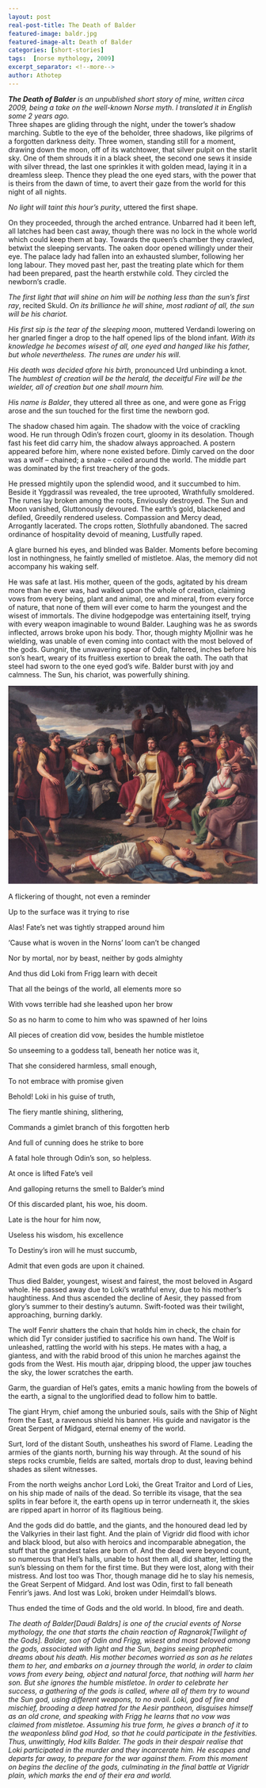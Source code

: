 ```yaml
---
layout: post
real-post-title: The Death of Balder
featured-image: baldr.jpg
featured-image-alt: Death of Balder
categories: [short-stories]
tags:  [norse mythology, 2009]
excerpt_separator: <!--more-->
author: Athotep
---
```


***The Death of Balder** is an unpublished short story of mine, written circa 2009, being a take on the well-known Norse myth. I translated it in English some 2 years ago.*  <!--more-->
<br>
Three shapes are gliding through the night, under the tower’s shadow marching. Subtle to the eye of the beholder, three shadows, like pilgrims of a forgotten darkness deity. Three women, standing still for a moment, drawing down the moon, off of its watchtower, that silver pulpit on the starlit sky. One of them shrouds it in a black sheet, the second one sews it inside with silver thread, the last one sprinkles it with golden mead, laying it in a dreamless sleep. Thence they plead the one eyed stars, with the power that is theirs from the dawn of time, to avert their gaze from the world for this night of all nights.

*No light will taint this hour’s purity*, uttered the first shape.

On they proceeded, through the arched entrance. Unbarred had it been left, all latches had been cast away, though there was no lock in the whole world which could keep them at bay. Towards the queen’s chamber they crawled, betwixt the sleeping servants. The oaken door opened willingly under their eye. The palace lady had fallen into an exhausted slumber, following her long labour. They moved past her, past the treating plate which for them had been prepared, past the hearth erstwhile cold. They circled the newborn’s cradle.

*The first light that will shine on him will be nothing less than the sun’s first ray*, recited Skuld. *On its brilliance he will shine, most radiant of all, the sun will be his chariot.*

*His first sip is the tear of the sleeping moon*, muttered Verdandi lowering on her gnarled finger a drop to the half opened lips of the blond infant. *With its knowledge he becomes wisest of all, one eyed and hanged like his father, but whole nevertheless. The runes are under his will.*

*His death was decided afore his birth*, pronounced Urd unbinding a knot. The *humblest of creation will be the herald, the deceitful Fire will be the wielder, all of creation but one shall mourn him.*

*His name is Balder*, they uttered all three as one, and were gone as Frigg arose and the sun touched for the first time the newborn god.

The shadow chased him again. The shadow with the voice of crackling wood. He run through Odin’s frozen court, gloomy in its desolation. Though fast his feet did carry him, the shadow always approached. A postern appeared before him, where none existed before. Dimly carved on the door was a wolf – chained; a snake – coiled around the world. The middle part was dominated by the first treachery of the gods.

He pressed mightily upon the splendid wood, and it succumbed to him. Beside it Yggdrassil was revealed, the tree uprooted, Wrathfully smoldered. The runes lay broken among the roots, Enviously destroyed. The Sun and Moon vanished, Gluttonously devoured. The earth’s gold, blackened and defiled, Greedily rendered useless. Compassion and Mercy dead, Arrogantly lacerated. The crops rotten, Slothfully abandoned. The sacred ordinance of hospitality devoid of meaning, Lustfully raped.

A glare burned his eyes, and blinded was Balder. Moments before becoming lost in nothingness, he faintly smelled of mistletoe. Alas, the memory did not accompany his waking self.

He was safe at last. His mother, queen of the gods, agitated by his dream more than he ever was, had walked upon the whole of creation, claiming vows from every being, plant and animal, ore and mineral, from every force of nature, that none of them will ever come to harm the youngest and the wisest of immortals. The divine hodgepodge was entertaining itself, trying with every weapon imaginable to wound Balder. Laughing was he as swords inflected, arrows broke upon his body. Thor, though mighty Mjollnir was he wielding, was unable of even coming into contact with the most beloved of the gods. Gungnir, the unwavering spear of Odin, faltered, inches before his son’s heart, weary of its fruitless exertion to break the oath. The oath that steel had sworn to the one eyed god’s wife. Balder burst with joy and calmness. The Sun, his chariot, was powerfully shining.

![Death of Balder](/assets/images/baldr1.jpg)

A flickering of thought, not even a reminder

Up to the surface was it trying to rise

Alas! Fate’s net was tightly strapped around him

‘Cause what is woven in the Norns’ loom can’t be changed

Nor by mortal, nor by beast, neither by gods almighty

And thus did Loki from Frigg learn with deceit

That all the beings of the world, all elements more so

With vows terrible had she leashed upon her brow

So as no harm to come to him who was spawned of her loins

All pieces of creation did vow, besides the humble mistletoe

So unseeming to a goddess tall, beneath her notice was it,

That she considered harmless, small enough,

To not embrace with promise given

Behold! Loki in his guise of truth,

The fiery mantle shining, slithering,

Commands a gimlet branch of this forgotten herb

And full of cunning does he strike to bore

A fatal hole through Odin’s son, so helpless.

At once is lifted Fate’s veil

And galloping returns the smell to Balder’s mind

Of this discarded plant, his woe, his doom.

Late is the hour for him now,

Useless his wisdom, his excellence

To Destiny’s iron will he must succumb,

Admit that even gods are upon it chained.

Thus died Balder, youngest, wisest and fairest, the most beloved in Asgard whole. He passed away due to Loki’s wrathful envy, due to his mother’s haughtiness. And thus ascended the decline of Aesir, they passed from glory’s summer to their destiny’s autumn. Swift-footed was their twilight, approaching, burning darkly.

The wolf Fenrir shatters the chain that holds him in check, the chain for which did Tyr consider justified to sacrifice his own hand. The Wolf is unleashed, rattling the world with his steps. He mates with a hag, a giantess, and with the rabid brood of this union he marches against the gods from the West. His mouth ajar, dripping blood, the upper jaw touches the sky, the lower scratches the earth.

Garm, the guardian of Hel’s gates, emits a manic howling from the bowels of the earth, a signal to the unglorified dead to follow him to battle.

The giant Hrym, chief among the unburied souls, sails with the Ship of Night from the East, a ravenous shield his banner. His guide and navigator is the Great Serpent of Midgard, eternal enemy of the world.

Surt, lord of the distant South, unsheathes his sword of Flame. Leading the armies of the giants north, burning his way through. At the sound of his steps rocks crumble, fields are salted, mortals drop to dust, leaving behind shades as silent witnesses.

From the north weighs anchor Lord Loki, the Great Traitor and Lord of Lies, on his ship made of nails of the dead. So terrible its visage, that the sea splits in fear before it, the earth opens up in terror underneath it, the skies are ripped apart in horror of its flagitious being.

And the gods did do battle, and the giants, and the honoured dead led by the Valkyries in their last fight. And the plain of Vigridr did flood with ichor and black blood, but also with heroics and incomparable abnegation, the stuff that the grandest tales are born of. And the dead were beyond count, so numerous that Hel’s halls, unable to host them all, did shatter, letting the sun’s blessing on them for the first time. But they were lost, along with their mistress. And lost too was Thor, though manage did he to slay his nemesis, the Great Serpent of Midgard. And lost was Odin, first to fall beneath Fenrir’s jaws. And lost was Loki, broken under Heimdall’s blows.

Thus ended the time of Gods and the old world. In blood, fire and death.

*The death of Balder[Daudi Baldrs] is one of the crucial events of Norse mythology, the one that starts the chain reaction of Ragnarok[Twilight of the Gods]. Balder, son of Odin and Frigg, wisest and most beloved among the gods, associated with light and the Sun, begins seeing prophetic dreams about his death. His mother becomes worried as son as he relates them to her, and embarks on a journey through the world, in order to claim vows from every being, object and natural force, that nothing will harm her son. But she ignores the humble mistletoe. In order to celebrate her success, a gathering of the gods is called, where all of them try to wound the Sun god, using different weapons, to no avail. Loki, god of fire and mischief, brooding a deep hatred for the Aesir pantheon, disguises himself as an old crone, and speaking with Frigg he learns that no vow was claimed from mistletoe. Assuming his true form, he gives a branch of it to the weaponless blind god Hod, so that he could participate in the festivities. Thus, unwittingly, Hod kills Balder. The gods in their despair realise that Loki participated in the murder and they incarcerate him. He escapes and departs far away, to prepare for the war against them. From this moment on begins the decline of the gods, culminating in the final battle at Vigridr plain, which marks the end of their era and world.*